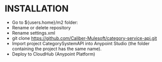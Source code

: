 # INSTALLATION
- Go to ${users.home}/m2 folder:
- Rename or delete repository
- Rename settings.xml
- git clone https://github.com/Caliber-Mulesoft/category-service-api.git
- Import project CategorySystemAPI into Anypoint Studio (the folder containing the project has the same name).
- Deploy to CloudHub (Anypoint Platform)
